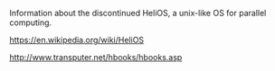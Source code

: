 
Information about the discontinued HeliOS, a unix-like OS for parallel computing.

https://en.wikipedia.org/wiki/HeliOS

http://www.transputer.net/hbooks/hbooks.asp


